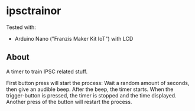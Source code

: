 # ipsctrainor

Tested with:
* Arduino Nano ("Franzis Maker Kit IoT") with LCD

## About

A timer to train IPSC related stuff.

First button press will start the process: Wait a random amount of seconds,
then give an audible beep. After the beep, the timer starts. When
the trigger-button is pressed, the timer is stopped and the time displayed.
Another press of the button will restart the process.
